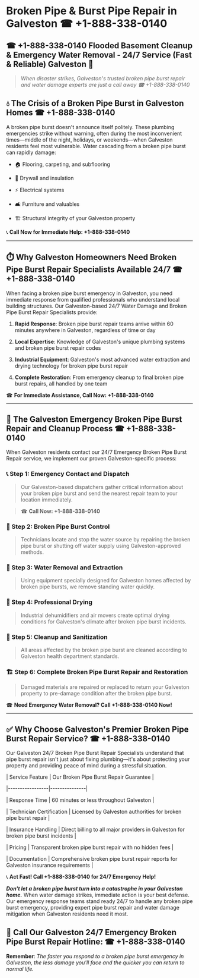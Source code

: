 # Broken Pipe & Burst Pipe Repair in Galveston ☎ +1-888-338-0140  
## ☎ +1-888-338-0140 Flooded Basement Cleanup & Emergency Water Removal - 24/7 Service (Fast & Reliable) Galveston 🚨  

> *When disaster strikes, Galveston's trusted broken pipe burst repair and water damage experts are just a call away ☎ +1-888-338-0140*  

## 💧 The Crisis of a Broken Pipe Burst in Galveston Homes ☎ +1-888-338-0140  

A broken pipe burst doesn't announce itself politely. These plumbing emergencies strike without warning, often during the most inconvenient times—middle of the night, holidays, or weekends—when Galveston residents feel most vulnerable. Water cascading from a broken pipe burst can rapidly damage:  

* 🏠 Flooring, carpeting, and subflooring  
* 🧱 Drywall and insulation  
* ⚡ Electrical systems  
* 🛋️ Furniture and valuables  
* 🏗️ Structural integrity of your Galveston property  

📞 **Call Now for Immediate Help: +1-888-338-0140**  

---  

## ⏱️ Why Galveston Homeowners Need Broken Pipe Burst Repair Specialists Available 24/7 ☎ +1-888-338-0140  

When facing a broken pipe burst emergency in Galveston, you need immediate response from qualified professionals who understand local building structures. Our Galveston-based 24/7 Water Damage and Broken Pipe Burst Repair Specialists provide:  

1. **Rapid Response**: Broken pipe burst repair teams arrive within 60 minutes anywhere in Galveston, regardless of time or day  
2. **Local Expertise**: Knowledge of Galveston's unique plumbing systems and broken pipe burst repair codes  
3. **Industrial Equipment**: Galveston's most advanced water extraction and drying technology for broken pipe burst repair  
4. **Complete Restoration**: From emergency cleanup to final broken pipe burst repairs, all handled by one team  

☎ **For Immediate Assistance, Call Now: +1-888-338-0140**  

---  

## 🔧 The Galveston Emergency Broken Pipe Burst Repair and Cleanup Process ☎ +1-888-338-0140  

When Galveston residents contact our 24/7 Emergency Broken Pipe Burst Repair service, we implement our proven Galveston-specific process:  

### 📞 Step 1: Emergency Contact and Dispatch  
> Our Galveston-based dispatchers gather critical information about your broken pipe burst and send the nearest repair team to your location immediately.  
> ☎ **Call Now: +1-888-338-0140**  

### 🚿 Step 2: Broken Pipe Burst Control  
> Technicians locate and stop the water source by repairing the broken pipe burst or shutting off water supply using Galveston-approved methods.  

### 🌊 Step 3: Water Removal and Extraction  
> Using equipment specially designed for Galveston homes affected by broken pipe bursts, we remove standing water quickly.  

### 💨 Step 4: Professional Drying  
> Industrial dehumidifiers and air movers create optimal drying conditions for Galveston's climate after broken pipe burst incidents.  

### 🧼 Step 5: Cleanup and Sanitization  
> All areas affected by the broken pipe burst are cleaned according to Galveston health department standards.  

### 🏗️ Step 6: Complete Broken Pipe Burst Repair and Restoration  
> Damaged materials are repaired or replaced to return your Galveston property to pre-damage condition after the broken pipe burst.  

☎ **Need Emergency Water Removal? Call +1-888-338-0140 Now!**  

---  

## ✅ Why Choose Galveston's Premier Broken Pipe Burst Repair Service? ☎ +1-888-338-0140  

Our Galveston 24/7 Broken Pipe Burst Repair Specialists understand that pipe burst repair isn't just about fixing plumbing—it's about protecting your property and providing peace of mind during a stressful situation.  

| Service Feature | Our Broken Pipe Burst Repair Guarantee |  
|-----------------|---------------|  
| Response Time | 60 minutes or less throughout Galveston |  
| Technician Certification | Licensed by Galveston authorities for broken pipe burst repair |  
| Insurance Handling | Direct billing to all major providers in Galveston for broken pipe burst incidents |  
| Pricing | Transparent broken pipe burst repair with no hidden fees |  
| Documentation | Comprehensive broken pipe burst repair reports for Galveston insurance requirements |  

📞 **Act Fast! Call +1-888-338-0140 for 24/7 Emergency Help!**  

***Don't let a broken pipe burst turn into a catastrophe in your Galveston home.*** When water damage strikes, immediate action is your best defense. Our emergency response teams stand ready 24/7 to handle any broken pipe burst emergency, providing expert pipe burst repair and water damage mitigation when Galveston residents need it most.  

## 📱 Call Our Galveston 24/7 Emergency Broken Pipe Burst Repair Hotline: ☎ +1-888-338-0140  

**Remember**: *The faster you respond to a broken pipe burst emergency in Galveston, the less damage you'll face and the quicker you can return to normal life.*